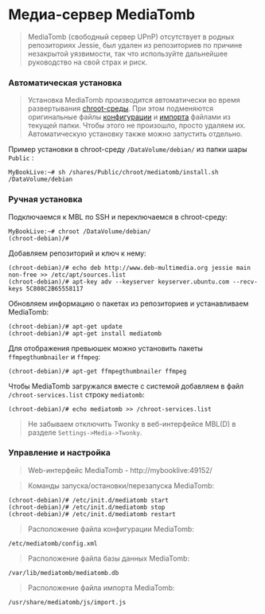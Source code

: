 # Медиа-сервер MediaTomb

> MediaTomb (свободный сервер UPnP) отсутствует в родных репозиториях Jessie, был удален из репозиториев по причине незакрытой уязвимости, так что используйте дальнейшее руководство на свой страх и риск.

### Автоматическая установка

> Установка MediaTomb производится автоматически во время развертывания [chroot-среды](../). При этом подменяются оригинальные файлы [конфигурации](config.xml) и [импорта](import_simple.js) файлами из текущей папки. Чтобы этого не произошло, просто удаляем их. Автоматическую установку также можно запустить отдельно.

Пример установки в chroot-среду `/DataVolume/debian/` из папки шары `Public` :

    MyBookLive:~# sh /shares/Public/chroot/mediatomb/install.sh /DataVolume/debian

### Ручная установка

Подключаемся к MBL по SSH и переключаемся в chroot-среду:

    MyBookLive:~# chroot /DataVolume/debian/
    (chroot-debian)/#

Добавляем репозиторий и ключ к нему:
    
    (chroot-debian)/# echo deb http://www.deb-multimedia.org jessie main non-free >> /etc/apt/sources.list
    (chroot-debian)/# apt-key adv --keyserver keyserver.ubuntu.com --recv-keys 5C808C2B65558117

 Обновляем информацию о пакетах из репозиториев и устанавливаем MediaTomb:
    
    (chroot-debian)/# apt-get update
    (chroot-debian)/# apt-get install mediatomb

Для отображения превьюшек можно установить пакеты `ffmpegthumbnailer` и `ffmpeg`:
    
    (chroot-debian)/# apt-get ffmpegthumbnailer ffmpeg

Чтобы MediaTomb загружался вместе с системой добавляем в файл `/chroot-services.list` строку `mediatomb`:

    (chroot-debian)/# echo mediatomb >> /chroot-services.list
    
> Не забываем отключить Twonky в веб-интерфейсе MBL(D) в разделе `Settings->Media->Twonky`.
    
### Управление и настройка

> Web-интерфейс MediaTomb - http://mybooklive:49152/

> Команды запуска/остановки/перезапуска MediaTomb:

    (chroot-debian)/# /etc/init.d/mediatomb start
    (chroot-debian)/# /etc/init.d/mediatomb stop
    (chroot-debian)/# /etc/init.d/mediatomb restart


> Расположение файла конфигурации MediaTomb:
    
    /etc/mediatomb/config.xml

> Расположение файла базы данных MediaTomb:
    
    /var/lib/mediatomb/mediatomb.db

> Расположение файла импорта MediaTomb:
    
    /usr/share/mediatomb/js/import.js
